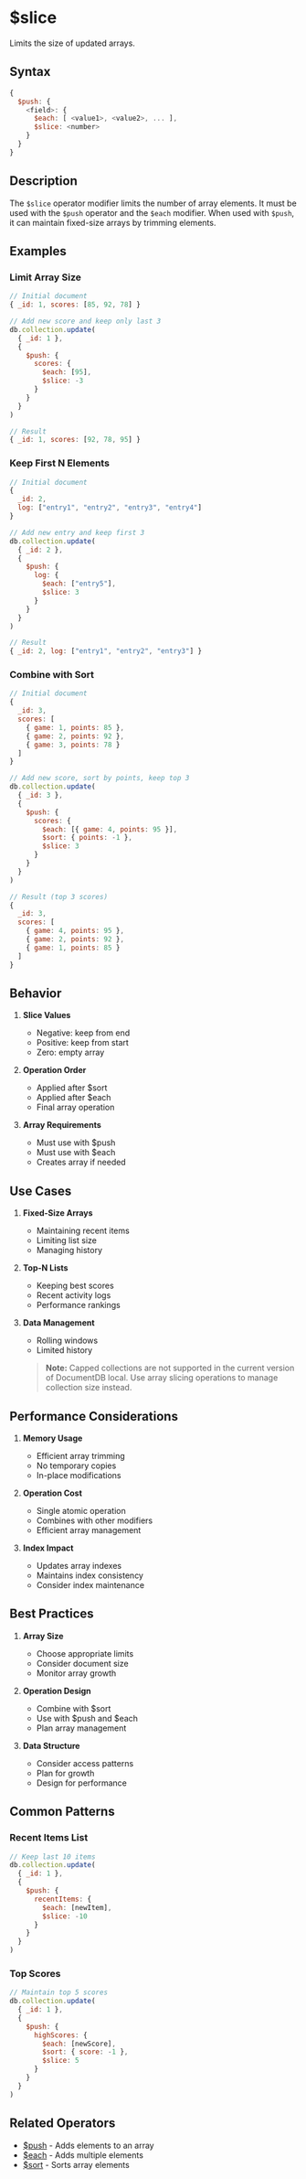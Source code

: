 # $slice

Limits the size of updated arrays.

## Syntax

```javascript
{
  $push: {
    <field>: {
      $each: [ <value1>, <value2>, ... ],
      $slice: <number>
    }
  }
}
```

## Description

The `$slice` operator modifier limits the number of array elements. It must be used with the `$push` operator and the `$each` modifier. When used with `$push`, it can maintain fixed-size arrays by trimming elements.

## Examples

### Limit Array Size

```javascript
// Initial document
{ _id: 1, scores: [85, 92, 78] }

// Add new score and keep only last 3
db.collection.update(
  { _id: 1 },
  {
    $push: {
      scores: {
        $each: [95],
        $slice: -3
      }
    }
  }
)

// Result
{ _id: 1, scores: [92, 78, 95] }
```

### Keep First N Elements

```javascript
// Initial document
{
  _id: 2,
  log: ["entry1", "entry2", "entry3", "entry4"]
}

// Add new entry and keep first 3
db.collection.update(
  { _id: 2 },
  {
    $push: {
      log: {
        $each: ["entry5"],
        $slice: 3
      }
    }
  }
)

// Result
{ _id: 2, log: ["entry1", "entry2", "entry3"] }
```

### Combine with Sort

```javascript
// Initial document
{
  _id: 3,
  scores: [
    { game: 1, points: 85 },
    { game: 2, points: 92 },
    { game: 3, points: 78 }
  ]
}

// Add new score, sort by points, keep top 3
db.collection.update(
  { _id: 3 },
  {
    $push: {
      scores: {
        $each: [{ game: 4, points: 95 }],
        $sort: { points: -1 },
        $slice: 3
      }
    }
  }
)

// Result (top 3 scores)
{
  _id: 3,
  scores: [
    { game: 4, points: 95 },
    { game: 2, points: 92 },
    { game: 1, points: 85 }
  ]
}
```

## Behavior

1. **Slice Values**
   - Negative: keep from end
   - Positive: keep from start
   - Zero: empty array

2. **Operation Order**
   - Applied after $sort
   - Applied after $each
   - Final array operation

3. **Array Requirements**
   - Must use with $push
   - Must use with $each
   - Creates array if needed

## Use Cases

1. **Fixed-Size Arrays**
   - Maintaining recent items
   - Limiting list size
   - Managing history

2. **Top-N Lists**
   - Keeping best scores
   - Recent activity logs
   - Performance rankings

3. **Data Management**
   - Rolling windows
   - Limited history
   > **Note:** Capped collections are not supported in the current version of DocumentDB local. Use array slicing operations to manage collection size instead.

## Performance Considerations

1. **Memory Usage**
   - Efficient array trimming
   - No temporary copies
   - In-place modifications

2. **Operation Cost**
   - Single atomic operation
   - Combines with other modifiers
   - Efficient array management

3. **Index Impact**
   - Updates array indexes
   - Maintains index consistency
   - Consider index maintenance

## Best Practices

1. **Array Size**
   - Choose appropriate limits
   - Consider document size
   - Monitor array growth

2. **Operation Design**
   - Combine with $sort
   - Use with $push and $each
   - Plan array management

3. **Data Structure**
   - Consider access patterns
   - Plan for growth
   - Design for performance

## Common Patterns

### Recent Items List

```javascript
// Keep last 10 items
db.collection.update(
  { _id: 1 },
  {
    $push: {
      recentItems: {
        $each: [newItem],
        $slice: -10
      }
    }
  }
)
```

### Top Scores

```javascript
// Maintain top 5 scores
db.collection.update(
  { _id: 1 },
  {
    $push: {
      highScores: {
        $each: [newScore],
        $sort: { score: -1 },
        $slice: 5
      }
    }
  }
)
```

## Related Operators

- [$push](push.md) - Adds elements to an array
- [$each](each.md) - Adds multiple elements
- [$sort](sort.md) - Sorts array elements 